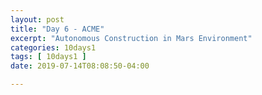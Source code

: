 ```yaml
---
layout: post
title: "Day 6 - ACME"
excerpt: "Autonomous Construction in Mars Environment"
categories: 10days1
tags: [ 10days1 ]
date: 2019-07-14T08:08:50-04:00

---
```

